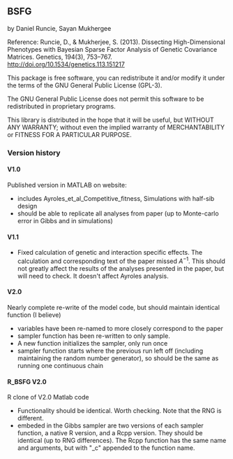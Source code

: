 ## BSFG
by Daniel Runcie, Sayan Mukhergee

Reference:
Runcie, D., & Mukherjee, S. (2013). Dissecting High-Dimensional Phenotypes with Bayesian Sparse Factor Analysis of Genetic Covariance Matrices. Genetics, 194(3), 753–767. http://doi.org/10.1534/genetics.113.151217

This package is free software, you can redistribute it and/or modify it 
under the terms of the GNU General Public License (GPL-3).

The GNU General Public License does not permit this software to be
redistributed in proprietary programs.

This library is distributed in the hope that it will be useful, but
WITHOUT ANY WARRANTY; without even the implied warranty of
MERCHANTABILITY or FITNESS FOR A PARTICULAR PURPOSE.

### Version history

#### V1.0
Published version in MATLAB
on website: [](http://www2.stat.duke.edu/~sayan/bfgr/index.shtml)
- includes Ayroles_et_al_Competitive_fitness, Simulations with half-sib design
- should be able to replicate all analyses from paper (up to Monte-carlo error in Gibbs and in simulations)

#### V1.1
- Fixed calculation of genetic and interaction specific effects. The calculation and corresponding text of the paper missed $A^{-1}$. This should not greatly affect the results of the analyses presented in the paper, but will need to check. It doesn't affect Ayroles analysis.

#### V2.0
Nearly complete re-write of the model code, but should maintain identical function (I believe)
- variables have been re-named to more closely correspond to the paper
- sampler function has been re-written to only sample.
- A new function initializes the sampler, only run once
- sampler function starts where the previous run left off (including maintaining the random number generator), so should be the same as running one continuous chain

#### R_BSFG V2.0
R clone of V2.0 Matlab code
- Functionality should be identical. Worth checking. Note that the RNG is different.
- embeded in the Gibbs sampler are two versions of each sampler function, a native R version, and a Rcpp version. They should be identical (up to RNG differences). The Rcpp function has the same name and arguments, but with "_c" appended to the function name.

